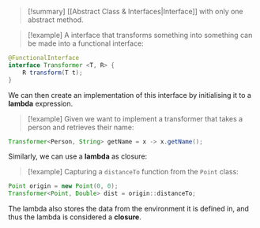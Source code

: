 >[!summary] [[Abstract Class & Interfaces|Interface]] with only one abstract method.

> [!example] A interface that transforms something into something can be made into a functional interface:
```Java
@FunctionalInterface
interface Transformer <T, R> {
	R transform(T t);
}
```

We can then create an implementation of this interface by initialising it to a **lambda** expression.

> [!example] Given we want to implement a transformer that takes a person and retrieves their name:
``` java
Transformer<Person, String> getName = x -> x.getName();
```

Similarly, we can use a **lambda** as closure:
>[!example] Capturing a `distanceTo` function from the `Point` class:
```Java
Point origin = new Point(0, 0);
Transformer<Point, Double> dist = origin::distanceTo;
```

The lambda also stores the data from the environment it is defined in, and thus the lambda is considered a **closure**. 